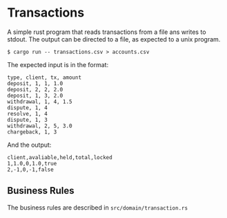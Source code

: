 # Transactions

A simple rust program that reads transactions from a file ans writes to stdout.
The output can be directed to a file, as expected to a unix program.

```shell
$ cargo run -- transactions.csv > accounts.csv
```

The expected input is in the format:
```csv
type, client, tx, amount
deposit, 1, 1, 1.0
deposit, 2, 2, 2.0
deposit, 1, 3, 2.0
withdrawal, 1, 4, 1.5
dispute, 1, 4
resolve, 1, 4
dispute, 1, 3
withdrawal, 2, 5, 3.0
chargeback, 1, 3
```

And the output:
```csv
client,avaliable,held,total,locked
1,1.0,0,1.0,true
2,-1,0,-1,false
```

## Business Rules

The business rules are described in `src/domain/transaction.rs`
